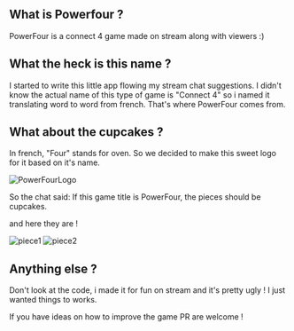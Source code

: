 What is Powerfour ?
---

PowerFour is a connect 4 game made on stream along with viewers :)

What the heck is this name ?
---

I started to write this little app flowing my stream chat suggestions.
I didn't know the actual name of this type of game is "Connect 4" so i named it translating word to word from french.
That's where PowerFour comes from.

What about the cupcakes ?
---

In french, "Four" stands for oven. So we decided to make this sweet logo for it based on it's name.

![PowerFourLogo](http://nsa39.casimages.com/img/2018/02/03/180203104237330189.png)

So the chat said: If this game title is PowerFour, the pieces should be cupcakes.

and here they are !

![piece1](http://nsa39.casimages.com/img/2018/02/03/180203105309312657.png)
![piece2](http://nsa39.casimages.com/img/2018/02/03/180203105309368308.png)

Anything else ?
---
Don't look at the code, i made it for fun on stream and it's pretty ugly ! I just wanted things to works.


If you have ideas on how to improve the game PR are welcome !
